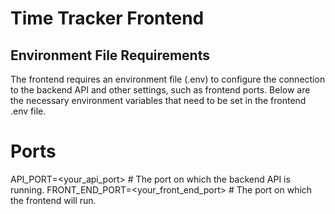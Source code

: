 # Time Tracker Frontend

## Environment File Requirements

The frontend requires an environment file (.env) to configure the connection to the backend API and other settings, such as frontend ports. Below are the necessary environment variables that need to be set in the frontend .env file.

# Ports

API_PORT=<your_api_port> # The port on which the backend API is running.
FRONT_END_PORT=<your_front_end_port> # The port on which the frontend will run.
